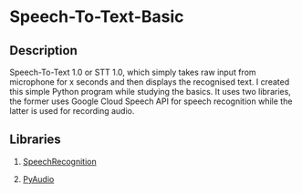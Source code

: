 # Speech-To-Text-Basic
## Description ##
Speech-To-Text 1.0 or STT 1.0, which simply takes raw input from microphone for x seconds and then displays the recognised text. I created this simple Python program while studying the basics. It uses two libraries, the former uses Google Cloud Speech API for speech recognition while the latter is used for recording audio.


## Libraries ##
1. [SpeechRecognition](https://pypi.org/project/SpeechRecognition/)

2. [PyAudio](https://pypi.org/project/PyAudio/)
